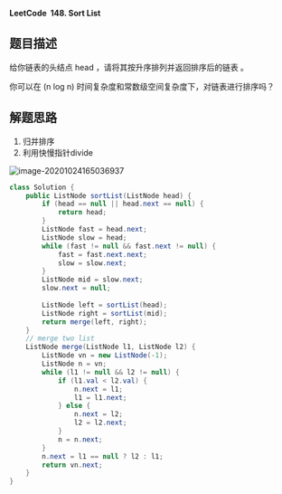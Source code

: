 **LeetCode&nbsp;&nbsp;148. Sort List**

## 题目描述

给你链表的头结点 head ，请将其按升序排列并返回排序后的链表 。

你可以在 (n log n) 时间复杂度和常数级空间复杂度下，对链表进行排序吗？

## 解题思路

1. 归并排序
2. 利用快慢指针divide

![image-20201024165036937](https://gitee.com/p8t/picbed/raw/master/imgs/20201024165038.png)

```java
class Solution {
    public ListNode sortList(ListNode head) {
        if (head == null || head.next == null) {
            return head;
        }
        ListNode fast = head.next;
        ListNode slow = head;
        while (fast != null && fast.next != null) {
            fast = fast.next.next;
            slow = slow.next;
        }
        ListNode mid = slow.next;
        slow.next = null;
        
        ListNode left = sortList(head);
        ListNode right = sortList(mid);
        return merge(left, right);
    }
    // merge two list
    ListNode merge(ListNode l1, ListNode l2) {
        ListNode vn = new ListNode(-1);
        ListNode n = vn;
        while (l1 != null && l2 != null) {
            if (l1.val < l2.val) {
                n.next = l1;
                l1 = l1.next;
            } else {
                n.next = l2;
                l2 = l2.next;
            }
            n = n.next;
        }
        n.next = l1 == null ? l2 : l1;
        return vn.next;
    }
}
```